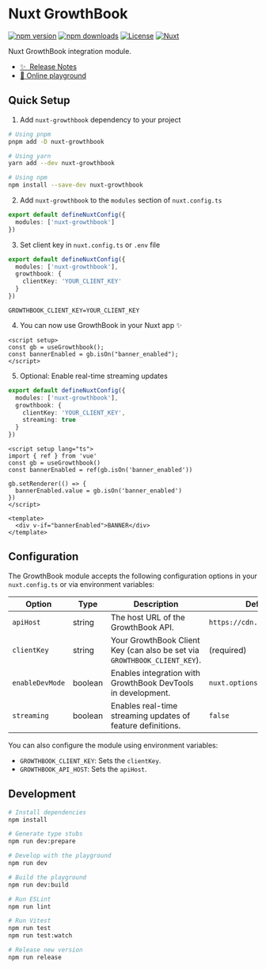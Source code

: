 # Nuxt GrowthBook

[![npm version][npm-version-src]][npm-version-href]
[![npm downloads][npm-downloads-src]][npm-downloads-href]
[![License][license-src]][license-href]
[![Nuxt][nuxt-src]][nuxt-href]

Nuxt GrowthBook integration module.

- [✨ &nbsp;Release Notes](/CHANGELOG.md)
- [🏀 Online playground](https://stackblitz.com/github/mateuszkulpa/nuxt-growthbook?file=playground%2Fapp.vue)

<!--
## Features

- ⛰ &nbsp;Foo
- 🚠 &nbsp;Bar
- 🌲 &nbsp;Baz
-->

## Quick Setup

1. Add `nuxt-growthbook` dependency to your project

```bash
# Using pnpm
pnpm add -D nuxt-growthbook

# Using yarn
yarn add --dev nuxt-growthbook

# Using npm
npm install --save-dev nuxt-growthbook
```

2. Add `nuxt-growthbook` to the `modules` section of `nuxt.config.ts`

```ts
export default defineNuxtConfig({
  modules: ['nuxt-growthbook']
})
```

3. Set client key in `nuxt.config.ts` or `.env` file

```ts
export default defineNuxtConfig({
  modules: ['nuxt-growthbook'],
  growthbook: {
    clientKey: 'YOUR_CLIENT_KEY'
  }
})
```

```dotenv
GROWTHBOOK_CLIENT_KEY=YOUR_CLIENT_KEY
```

4. You can now use GrowthBook in your Nuxt app ✨
```vue
<script setup>
const gb = useGrowthbook();
const bannerEnabled = gb.isOn("banner_enabled");
</script>
```

5. Optional: Enable real-time streaming updates
```ts
export default defineNuxtConfig({
  modules: ['nuxt-growthbook'],
  growthbook: {
    clientKey: 'YOUR_CLIENT_KEY',
    streaming: true
  }
})
```

```vue
<script setup lang="ts">
import { ref } from 'vue'
const gb = useGrowthbook()
const bannerEnabled = ref(gb.isOn('banner_enabled'))

gb.setRenderer(() => {
  bannerEnabled.value = gb.isOn('banner_enabled')
})
</script>

<template>
  <div v-if="bannerEnabled">BANNER</div>
</template>
```

## Configuration

The GrowthBook module accepts the following configuration options in your `nuxt.config.ts` or via environment variables:

| Option         | Type    | Description                                                       | Default                               |
|----------------|---------|-------------------------------------------------------------------|---------------------------------------|
| `apiHost`      | string  | The host URL of the GrowthBook API.                               | `https://cdn.growthbook.io`           |
| `clientKey`    | string  | Your GrowthBook Client Key (can also be set via `GROWTHBOOK_CLIENT_KEY`). | (required)                            |
| `enableDevMode`| boolean | Enables integration with GrowthBook DevTools in development.      | `nuxt.options.dev`                    |
| `streaming`    | boolean | Enables real-time streaming updates of feature definitions.       | `false`                               |

You can also configure the module using environment variables:

- `GROWTHBOOK_CLIENT_KEY`: Sets the `clientKey`.
- `GROWTHBOOK_API_HOST`: Sets the `apiHost`.

## Development

```bash
# Install dependencies
npm install

# Generate type stubs
npm run dev:prepare

# Develop with the playground
npm run dev

# Build the playground
npm run dev:build

# Run ESLint
npm run lint

# Run Vitest
npm run test
npm run test:watch

# Release new version
npm run release
```

<!-- Badges -->
[npm-version-src]: https://img.shields.io/npm/v/nuxt-growthbook/latest.svg?style=flat&colorA=18181B&colorB=28CF8D
[npm-version-href]: https://npmjs.com/package/nuxt-growthbook

[npm-downloads-src]: https://img.shields.io/npm/dm/nuxt-growthbook.svg?style=flat&colorA=18181B&colorB=28CF8D
[npm-downloads-href]: https://npmjs.com/package/nuxt-growthbook

[license-src]: https://img.shields.io/npm/l/nuxt-growthbook.svg?style=flat&colorA=18181B&colorB=28CF8D
[license-href]: https://npmjs.com/package/nuxt-growthbook

[nuxt-src]: https://img.shields.io/badge/Nuxt-18181B?logo=nuxt.js
[nuxt-href]: https://nuxt.com
